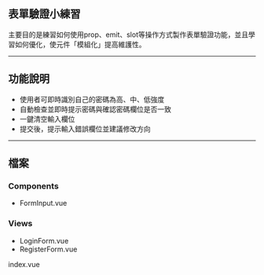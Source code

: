 ## 表單驗證小練習

主要目的是練習如何使用prop、emit、slot等操作方式製作表單驗證功能，並且學習如何優化，使元件「模組化」提高維護性。

---

## 功能說明

- 使用者可即時識別自己的密碼為高、中、低強度
- 自動檢查並即時提示密碼與確認密碼欄位是否一致
- 一鍵清空輸入欄位
- 提交後，提示輸入錯誤欄位並建議修改方向

---

## 檔案

### Components

  - FormInput.vue

### Views

  - LoginForm.vue
  - RegisterForm.vue

index.vue
